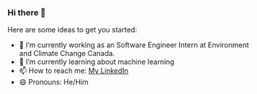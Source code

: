 ### Hi there 👋

<!--
**SafwanHasan/safwanhasan** is a ✨ _special_ ✨ repository because its `README.md` (this file) appears on your GitHub profile.
-->

Here are some ideas to get you started:

- 🔭 I’m currently working as an Software Engineer Intern at Environment and Climate Change Canada. 
- 🌱 I’m currently learning about machine learning
- 📫 How to reach me: [My LinkedIn](https://www.linkedin.com/in/safwan-hasan/)
- 😄 Pronouns: He/Him

